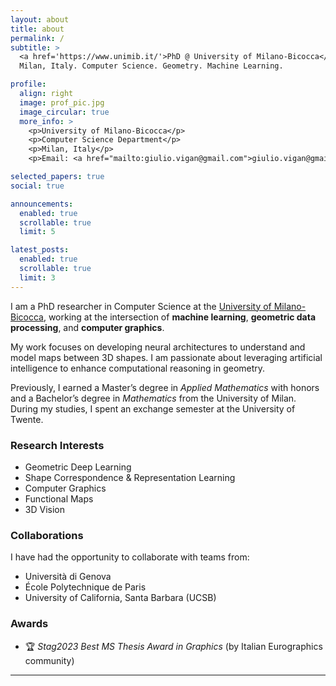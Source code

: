 ```yaml
---
layout: about
title: about
permalink: /
subtitle: >
  <a href='https://www.unimib.it/'>PhD @ University of Milano-Bicocca</a>. 
  Milan, Italy. Computer Science. Geometry. Machine Learning.

profile:
  align: right
  image: prof_pic.jpg
  image_circular: true
  more_info: >
    <p>University of Milano-Bicocca</p>
    <p>Computer Science Department</p>
    <p>Milan, Italy</p>
    <p>Email: <a href="mailto:giulio.vigan@gmail.com">giulio.vigan@gmail.com</a></p>

selected_papers: true
social: true

announcements:
  enabled: true
  scrollable: true
  limit: 5

latest_posts:
  enabled: true
  scrollable: true
  limit: 3
---
```


I am a PhD researcher in Computer Science at the [University of Milano-Bicocca](https://www.unimib.it/), working at the intersection of **machine learning**, **geometric data processing**, and **computer graphics**. 

My work focuses on developing neural architectures to understand and model maps between 3D shapes. I am passionate about leveraging artificial intelligence to enhance computational reasoning in geometry. 

Previously, I earned a Master’s degree in *Applied Mathematics* with honors and a Bachelor’s degree in *Mathematics* from the University of Milan. During my studies, I spent an exchange semester at the University of Twente.

### Research Interests
- Geometric Deep Learning
- Shape Correspondence & Representation Learning
- Computer Graphics
- Functional Maps
- 3D Vision

### Collaborations
I have had the opportunity to collaborate with teams from:
- Università di Genova  
- École Polytechnique de Paris  
- University of California, Santa Barbara (UCSB)

### Awards
- 🏆 *Stag2023 Best MS Thesis Award in Graphics* (by Italian Eurographics community)
---


